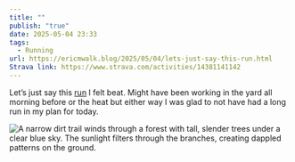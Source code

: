 ```yaml
---
title: ""
publish: "true"
date: 2025-05-04 23:33
tags:
  - Running
url: https://ericmwalk.blog/2025/05/04/lets-just-say-this-run.html
Strava link: https://www.strava.com/activities/14381141142
---
```

Let’s just say this [run](https://www.strava.com/activities/14381141142) I felt beat. Might have been working in the yard all morning before or the heat but either way I was glad to not have had a long run in my plan for today.

![A narrow dirt trail winds through a forest with tall, slender trees under a clear blue sky. The sunlight filters through the branches, creating dappled patterns on the ground.](https://ericmwalk.blog/uploads/2025/img-3616.jpeg)